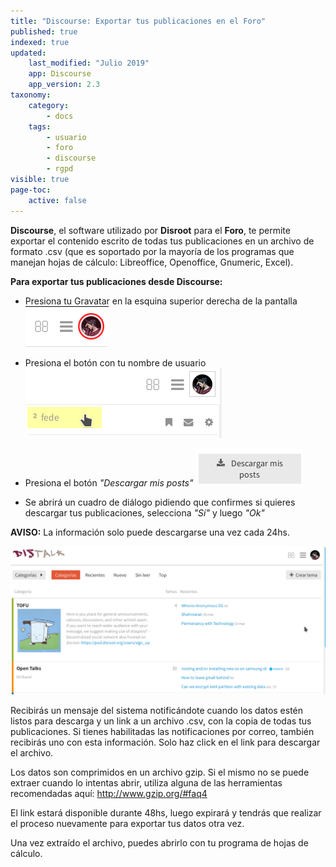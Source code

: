 ```yaml
---
title: "Discourse: Exportar tus publicaciones en el Foro"
published: true
indexed: true
updated:
    last_modified: "Julio 2019"		
    app: Discourse
    app_version: 2.3
taxonomy:
    category:
        - docs
    tags:
        - usuario
        - foro
        - discourse
        - rgpd
visible: true
page-toc:
    active: false
---
```


**Discourse**, el software utilizado por **Disroot** para el **Foro**, te permite exportar el contenido escrito de todas tus publicaciones en un archivo de formato .csv (que es soportado por la mayoría de los programas que manejan hojas de cálculo: Libreoffice, Openoffice, Gnumeric, Excel).

**Para exportar tus publicaciones desde Discourse:**
- Presiona tu Gravatar en la esquina superior derecha de la pantalla
![](es/export_data_discourse_01.png)<br>

- Presiona el botón con tu nombre de usuario
![](es/export_data_discourse_02.png)<br>

- Presiona el botón *"Descargar mis posts"*
![](es/export_data_discourse_03.png)<br>

- Se abrirá un cuadro de diálogo pidiendo que confirmes si quieres descargar tus publicaciones, selecciona *"Sí"* y luego *"Ok"*<br>


**AVISO:** La información solo puede descargarse una vez cada 24hs.<br>

![](es/export_data_discourse_01.gif)

Recibirás un mensaje del sistema notificándote cuando los datos estén listos para descarga y un link a un archivo .csv, con la copia de todas tus publicaciones.
Si tienes habilitadas las notificaciones por correo, también recibirás uno con esta información. Solo haz click en el link para descargar el archivo.

Los datos son comprimidos en un archivo gzip. Si el mismo no se puede extraer cuando lo intentas abrir, utiliza alguna de las herramientas recomendadas aquí: http://www.gzip.org/#faq4

El link estará disponible durante 48hs, luego expirará y tendrás que realizar el proceso nuevamente para exportar tus datos otra vez.

Una vez extraído el archivo, puedes abrirlo con tu programa de hojas de cálculo.
